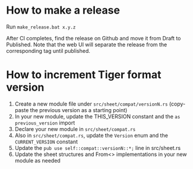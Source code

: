 # How to make a release

Run `make_release.bat x.y.z`

After CI completes, find the release on Github and move it from Draft to Published.
Note that the web UI will separate the release from the corresponding tag until published.

# How to increment Tiger format version

1. Create a new module file under `src/sheet/compat/versionN.rs` (copy-paste the previous version as a starting point)
2. In your new module, update the THIS_VERSION constant and the `as previous_version` import
3. Declare your new module in `src/sheet/compat.rs`
4. Also in `src/sheet/compat.rs`, update the `Version` enum and the `CURRENT_VERSION` constant
5. Update the `pub use self::compat::versionN::*;` line in src/sheet.rs
6. Update the sheet structures and From<> implementations in your new module as needed
